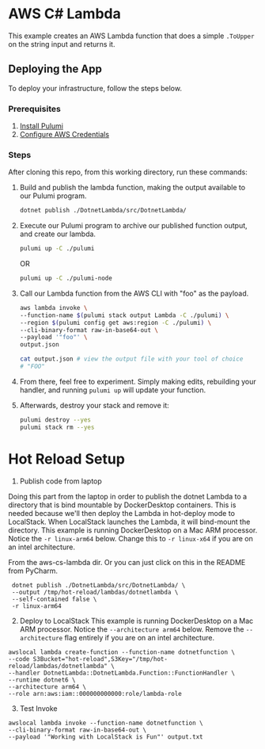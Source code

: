 # AWS C# Lambda
This example creates an AWS Lambda function that does a simple `.ToUpper` on the string input and returns it. 

## Deploying the App

To deploy your infrastructure, follow the steps below.

### Prerequisites

1. [Install Pulumi](https://www.pulumi.com/docs/get-started/install/)
2. [Configure AWS Credentials](https://www.pulumi.com/docs/intro/cloud-providers/aws/setup/)

### Steps

After cloning this repo, from this working directory, run these commands:

1. Build and publish the lambda function, making the output available to our Pulumi program. 

    ```bash
    dotnet publish ./DotnetLambda/src/DotnetLambda/
    ```

2. Execute our Pulumi program to archive our published function output, and create our lambda. 

    ```bash
    pulumi up -C ./pulumi
    ```
   OR

    ```bash
    pulumi up -C ./pulumi-node
    ```


3. Call our Lambda function from the AWS CLI with "foo" as the payload.

    ```bash
    aws lambda invoke \
    --function-name $(pulumi stack output Lambda -C ./pulumi) \
    --region $(pulumi config get aws:region -C ./pulumi) \
    --cli-binary-format raw-in-base64-out \
    --payload '"foo"' \
    output.json

    cat output.json # view the output file with your tool of choice
    # "FOO"
    ```

6. From there, feel free to experiment. Simply making edits, rebuilding your handler, and running `pulumi up` will update your function.

7. Afterwards, destroy your stack and remove it:

    ```bash
    pulumi destroy --yes
    pulumi stack rm --yes
    ```


# Hot Reload Setup

1. Publish code from laptop 

Doing this part from the laptop in order to publish the dotnet Lambda to a directory that is bind mountable by 
DockerDesktop containers. This is needed because we'll then deploy the Lambda in hot-deploy mode to LocalStack.
When LocalStack launches the Lambda, it will bind-mount the directory.
This example is running DockerDesktop on a Mac ARM processor. Notice the `-r linux-arm64` below.
Change this to `-r linux-x64` if you are on an intel architecture.

From the aws-cs-lambda dir. Or you can just click on this in the README from PyCharm.
```shell
 dotnet publish ./DotnetLambda/src/DotnetLambda/ \
 --output /tmp/hot-reload/lambdas/dotnetlambda \
 --self-contained false \
 -r linux-arm64
```

2. Deploy to LocalStack
This example is running DockerDesktop on a Mac ARM processor. Notice the `--architecture arm64` below.
Remove the `--architecture` flag entirely if you are on an intel architecture.

```shell
awslocal lambda create-function --function-name dotnetfunction \
--code S3Bucket="hot-reload",S3Key="/tmp/hot-reload/lambdas/dotnetlambda" \
--handler DotnetLambda::DotnetLambda.Function::FunctionHandler \
--runtime dotnet6 \
--architecture arm64 \
--role arn:aws:iam::000000000000:role/lambda-role
```

3. Test Invoke

```shell
awslocal lambda invoke --function-name dotnetfunction \
--cli-binary-format raw-in-base64-out \
--payload '"Working with LocalStack is Fun"' output.txt
```